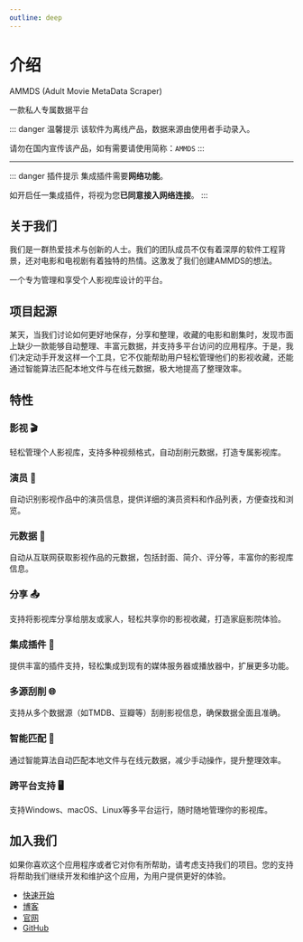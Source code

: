 ```yaml
---
outline: deep
---
```


# 介绍

AMMDS (Adult Movie MetaData Scraper)

一款私人专属数据平台

::: danger 温馨提示
该软件为离线产品，数据来源由使用者手动录入。

请勿在国内宣传该产品，如有需要请使用简称：`AMMDS`
:::

---

::: danger 插件提示
集成插件需要**网络功能**。

如开启任一集成插件，将视为您**已同意接入网络连接**。
:::

## 关于我们

我们是一群热爱技术与创新的人士。我们的团队成员不仅有着深厚的软件工程背景，还对电影和电视剧有着独特的热情。这激发了我们创建AMMDS的想法。

一个专为管理和享受个人影视库设计的平台。

## 项目起源

某天，当我们讨论如何更好地保存，分享和整理，收藏的电影和剧集时，发现市面上缺少一款能够自动整理、丰富元数据，并支持多平台访问的应用程序。于是，我们决定动手开发这样一个工具，它不仅能帮助用户轻松管理他们的影视收藏，还能通过智能算法匹配本地文件与在线元数据，极大地提高了整理效率。

## 特性

### 影视 🎬
轻松管理个人影视库，支持多种视频格式，自动刮削元数据，打造专属影视库。

### 演员 👤
自动识别影视作品中的演员信息，提供详细的演员资料和作品列表，方便查找和浏览。

### 元数据 📄
自动从互联网获取影视作品的元数据，包括封面、简介、评分等，丰富你的影视库信息。

### 分享 📤
支持将影视库分享给朋友或家人，轻松共享你的影视收藏，打造家庭影院体验。

### 集成插件 🔌
提供丰富的插件支持，轻松集成到现有的媒体服务器或播放器中，扩展更多功能。

### 多源刮削 🌐
支持从多个数据源（如TMDB、豆瓣等）刮削影视信息，确保数据全面且准确。

### 智能匹配 🤖
通过智能算法自动匹配本地文件与在线元数据，减少手动操作，提升整理效率。

### 跨平台支持 🖥️
支持Windows、macOS、Linux等多平台运行，随时随地管理你的影视库。

## 加入我们

如果你喜欢这个应用程序或者它对你有所帮助，请考虑支持我们的项目。您的支持将帮助我们继续开发和维护这个应用，为用户提供更好的体验。

- [快速开始](/guide/quick-start)
- [博客](https://blog.lifebus.top)
- [官网](https://ammds.lifebus.top)
- [GitHub](https://github.com/QYG2297248353/AMMDS-Docker)

<!--@include: ../snippets/copyright.md-->